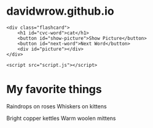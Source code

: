 # davidwrow.github.io
<!DOCTYPE html>
<html lang="en">
<head>
    <meta charset="UTF-8">
    <title>CVC Flashcard App</title>
    <link rel="stylesheet" href="styles.css">
</head>
<body>

    <div class="flashcard">
        <h1 id="cvc-word">cat</h1>
        <button id="show-picture">Show Picture</button>
        <button id="next-word">Next Word</button>
        <div id="picture"></div>
    </div>

    <script src="script.js"></script>
</body>
</html>
<h1>My favorite things</h1>
<p>Raindrops on roses Whiskers on kittens</p>
<p>Bright copper kettles Warm woolen mittens</p>
